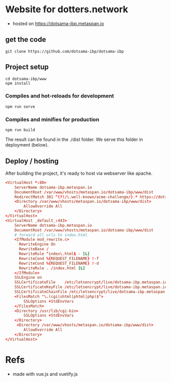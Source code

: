 # Website for dotters.network

- hosted on https://dotsama-ibp.metaspan.io

## get the code
```
git clone https://github.com/dotsama-ibp/dotsama-ibp
```
## Project setup
```
cd dotsama-ibp/www
npm install
```

### Compiles and hot-reloads for development
```
npm run serve
```

### Compiles and minifies for production
```
npm run build
```
The result can be found in the ./dist folder. We serve this folder in deployment (below).

## Deploy / hosting

After building the project, it's ready to host via webserver like apache.

```conf
<VirtualHost *:80>
    ServerName dotsama-ibp.metaspan.io
    DocumentRoot /var/www/vhosts/metaspan.io/dotsama-ibp/www/dist
    RedirectMatch 301 ^(?!/\.well-known/acme-challenge/).* https://dotsama-ibp.metaspan.io$0
    <Directory /var/www/vhosts/metaspan.io/dotsama-ibp/www/dist>
        AllowOverride All
    </Directory>
</VirtualHost>
<VirtualHost _default_:443>
    ServerName dotsama-ibp.metaspan.io
    DocumentRoot /var/www/vhosts/metaspan.io/dotsama-ibp/www/dist
    # forward all urls to index.html
    <IfModule mod_rewrite.c>
      RewriteEngine On
      RewriteBase /
      RewriteRule ^index\.html$ - [L]
      RewriteCond %{REQUEST_FILENAME} !-f
      RewriteCond %{REQUEST_FILENAME} !-d
      RewriteRule . /index.html [L]
    </IfModule>
    SSLEngine on
    SSLCertificateFile    /etc/letsencrypt/live/dotsama-ibp.metaspan.io/cert.pem
    SSLCertificateKeyFile /etc/letsencrypt/live/dotsama-ibp.metaspan.io/privkey.pem
    SSLCertificateChainFile /etc/letsencrypt/live/dotsama-ibp.metaspan.io/chain.pem
    <FilesMatch "\.(cgi|shtml|phtml|php)$">
        SSLOptions +StdEnvVars
    </FilesMatch>
    <Directory /usr/lib/cgi-bin>
        SSLOptions +StdEnvVars
    </Directory>
     <Directory /var/www/vhosts/metaspan.io/dotsama-ibp/www/dist>
        AllowOverride All
    </Directory>
</VirtualHost>
```

# Refs
- made with vue.js and vuetify.js
